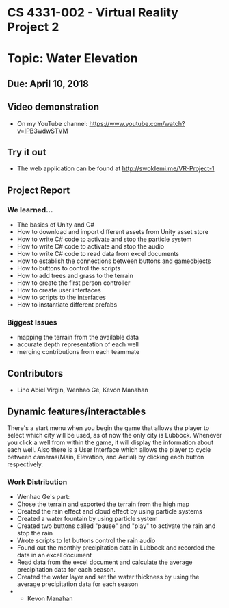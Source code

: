 # CS 4331-002 - Virtual Reality Project 2
# Topic: Water Elevation
## Due: April 10, 2018

## Video demonstration
   - On my YouTube channel: https://www.youtube.com/watch?v=IPB3wdwSTVM
## Try it out
   - The web application can be found at http://swoldemi.me/VR-Project-1
   
## Project Report

### We learned...
- The basics of Unity and C#
- How to download and import different assets from Unity asset store
- How to write C# code to activate and stop the particle system
- How to write C# code to activate and stop the audio
- How to write C# code to read data from excel documents
- How to establish the connections between buttons and gameobjects
- How to buttons to control the scripts
- How to add trees and grass to the terrain
- How to create the first person controller
- How to create user interfaces
- How to scripts to the interfaces
- How to instantiate different prefabs
### Biggest Issues
- mapping the terrain from the available data
- accurate depth representation of each well
- merging contributions from each teammate

## Contributors
- Lino Abiel Virgin, Wenhao Ge, Kevon Manahan

## Dynamic features/interactables
There's a start menu when you begin the game that allows the player to select which city will be used, as of now the only city is Lubbock. Whenever you click a well from within the game, it will display the information about each well. Also there is a User Interface which allows the player to cycle between cameras(Main, Elevation, and Aerial) by clicking each button respectively.

### Work Distribution
- Wenhao Ge's part:
- Chose the terrain and exported the terrain from the high map 
- Created the rain effect and cloud effect by using particle systems
- Created a water fountain by using particle system
- Created two buttons called "pause" and "play" to activate the rain and stop the rain
- Wrote scripts to let buttons control the rain audio
- Found out the monthly precipitation data in Lubbock and recorded the data in an excel document
- Read data from the excel document and calculate the average precipitation data for each season.
- Created the water layer and set the water thickness by using the average precipitation data for each season
- - Kevon Manahan
